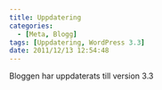```yaml
---
title: Uppdatering
categories:
  - [Meta, Blogg]
tags: [Uppdatering, WordPress 3.3]
date: 2011/12/13 12:54:48
---
```

Bloggen har uppdaterats till version 3.3
